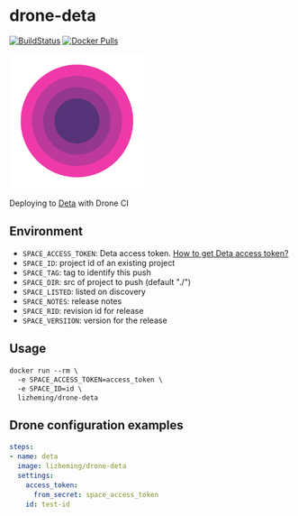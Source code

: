 # drone-deta


[![BuildStatus](https://cloud.drone.io/api/badges/lizheming/drone-deta/status.svg)](https://cloud.drone.io/lizheming/drone-deta)
[![Docker Pulls](https://img.shields.io/docker/pulls/lizheming/drone-deta.svg)]()

<img src="deta.svg" alt="logo" width="240"/>

Deploying to [Deta](https://deta.space) with Drone CI
## Environment

- `SPACE_ACCESS_TOKEN`: Deta access token. [How to get Deta access token?](https://deta.space/docs/en/basics/cli#authentication)
- `SPACE_ID`: project id of an existing project
- `SPACE_TAG`: tag to identify this push
- `SPACE_DIR`: src of project to push (default "./")
- `SPACE_LISTED`: listed on discovery
- `SPACE_NOTES`: release notes
- `SPACE_RID`: revision id for release
- `SPACE_VERSIION`: version for the release

## Usage

```
docker run --rm \
  -e SPACE_ACCESS_TOKEN=access_token \
  -e SPACE_ID=id \
  lizheming/drone-deta
```
## Drone configuration examples

```yml
steps:
- name: deta
  image: lizheming/drone-deta
  settings:
    access_token:
      from_secret: space_access_token
    id: test-id
```